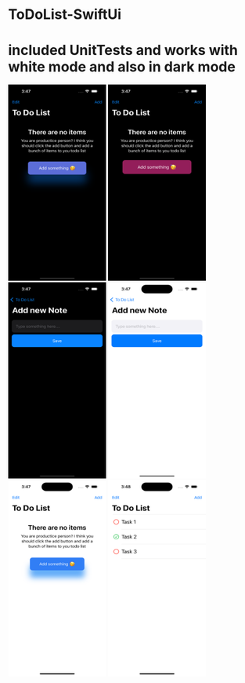 # ToDoList-SwiftUi 
# included UnitTests and works with white mode and also in dark mode
<img src="https://github.com/Morozina/ToDoList-SwiftUi/blob/main/PreviewScreenshots/Simulator%20Screen%20Shot%20-%20iPhone%2014%20Pro%20-%202023-01-25%20at%2015.47.29.png"  width="200" height="400">
<img src="https://github.com/Morozina/ToDoList-SwiftUi/blob/main/PreviewScreenshots/Simulator%20Screen%20Shot%20-%20iPhone%2014%20Pro%20-%202023-01-25%20at%2015.47.32.png"  width="200" height="400">
<img src="https://github.com/Morozina/ToDoList-SwiftUi/blob/main/PreviewScreenshots/Simulator%20Screen%20Shot%20-%20iPhone%2014%20Pro%20-%202023-01-25%20at%2015.47.39.png"  width="200" height="400">
<img src="https://github.com/Morozina/ToDoList-SwiftUi/blob/main/PreviewScreenshots/Simulator%20Screen%20Shot%20-%20iPhone%2014%20Pro%20-%202023-01-25%20at%2015.47.56.png"  width="200" height="400">
<img src="https://github.com/Morozina/ToDoList-SwiftUi/blob/main/PreviewScreenshots/Simulator%20Screen%20Shot%20-%20iPhone%2014%20Pro%20-%202023-01-25%20at%2015.47.58.png"  width="200" height="400">
<img src="https://github.com/Morozina/ToDoList-SwiftUi/blob/main/PreviewScreenshots/Simulator%20Screen%20Shot%20-%20iPhone%2014%20Pro%20-%202023-01-25%20at%2015.48.32.png"  width="200" height="400">
